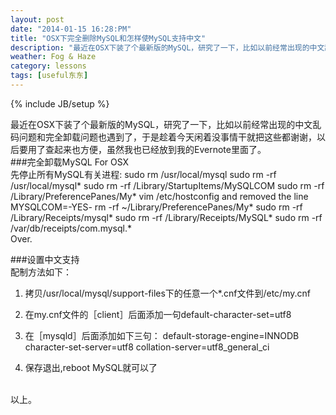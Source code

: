 ```yaml
---
layout: post
date: "2014-01-15 16:28:PM"
title: "OSX下完全删除MySQL和怎样使MySQL支持中文"
description: "最近在OSX下装了个最新版的MySQL，研究了一下，比如以前经常出现的中文乱码问题和完全卸载问题也遇到了，于是趁着今天闲着没事情干脆就把这些都写写，以后要用了查起来也方便，虽然我也已经放到我的Evernote里面了。"
weather: Fog & Haze
category: lessons
tags: [useful东东]
---
```

{% include JB/setup %}

最近在OSX下装了个最新版的MySQL，研究了一下，比如以前经常出现的中文乱码问题和完全卸载问题也遇到了，于是趁着今天闲着没事情干就把这些都谢谢，以后要用了查起来也方便，虽然我也已经放到我的Evernote里面了。
<br>
###完全卸载MySQL For OSX
<br>
先停止所有MySQL有关进程:
	sudo rm /usr/local/mysql
	sudo rm -rf /usr/local/mysql*
	sudo rm -rf /Library/StartupItems/MySQLCOM
	sudo rm -rf /Library/PreferencePanes/My*
	vim /etc/hostconfig and removed the line MYSQLCOM=-YES-
	rm -rf ~/Library/PreferencePanes/My*
	sudo rm -rf /Library/Receipts/mysql*
	sudo rm -rf /Library/Receipts/MySQL*
	sudo rm -rf /var/db/receipts/com.mysql.*
<br>
Over.
<br>

###设置中文支持
<br>
配制方法如下：
<br>
1. 拷贝/usr/local/mysql/support-files下的任意一个*.cnf文件到/etc/my.cnf

2. 在my.cnf文件的［client］后面添加一句default-character-set=utf8

3. 在［mysqld］后面添加如下三句：
		default-storage-engine=INNODB
		character-set-server=utf8
		collation-server=utf8_general_ci
4. 保存退出,reboot MySQL就可以了
<br>
以上。